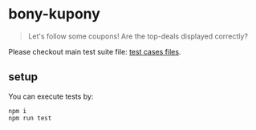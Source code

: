 # bony-kupony

> Let's follow some coupons! 
> Are the top-deals displayed correctly?

<p>
Please checkout main test suite file:
<a href="https://github.com/kwaiga8/bony-kupony/blob/main/tests/check-top-deals.spec.ts" target="_blank">test cases files</a>.
</p>

## setup
<p>
You can execute tests by:
</p>

```console
npm i 
npm run test
```